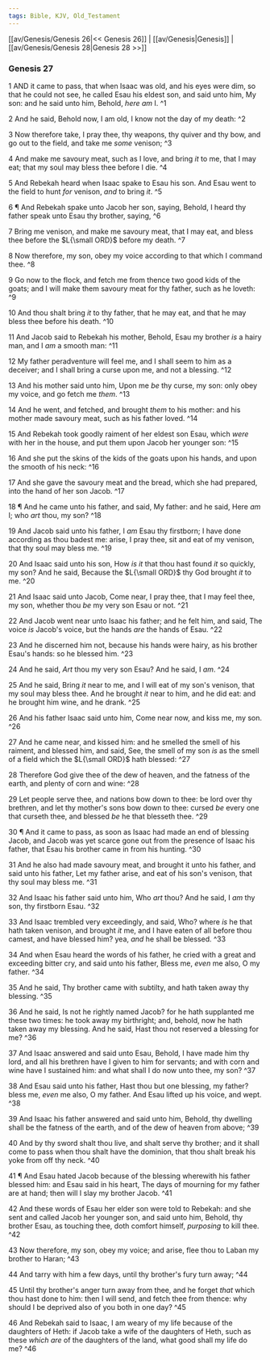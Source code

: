 ```yaml
---
tags: Bible, KJV, Old_Testament
---
```


[[av/Genesis/Genesis 26|<< Genesis 26]] | [[av/Genesis|Genesis]] | [[av/Genesis/Genesis 28|Genesis 28 >>]]

### Genesis 27

1 AND it came to pass, that when Isaac was old, and his eyes were dim, so that he could not see, he called Esau his eldest son, and said unto him, My son: and he said unto him, Behold, _here_ _am_ I. ^1

2 And he said, Behold now, I am old, I know not the day of my death: ^2

3 Now therefore take, I pray thee, thy weapons, thy quiver and thy bow, and go out to the field, and take me _some_ venison; ^3

4 And make me savoury meat, such as I love, and bring _it_ to me, that I may eat; that my soul may bless thee before I die. ^4

5 And Rebekah heard when Isaac spake to Esau his son. And Esau went to the field to hunt _for_ venison, _and_ to bring _it_. ^5

6 ¶ And Rebekah spake unto Jacob her son, saying, Behold, I heard thy father speak unto Esau thy brother, saying, ^6

7 Bring me venison, and make me savoury meat, that I may eat, and bless thee before the $L{\small ORD}$ before my death. ^7

8 Now therefore, my son, obey my voice according to that which I command thee. ^8

9 Go now to the flock, and fetch me from thence two good kids of the goats; and I will make them savoury meat for thy father, such as he loveth: ^9

10 And thou shalt bring _it_ to thy father, that he may eat, and that he may bless thee before his death. ^10

11 And Jacob said to Rebekah his mother, Behold, Esau my brother _is_ a hairy man, and I _am_ a smooth man: ^11

12 My father peradventure will feel me, and I shall seem to him as a deceiver; and I shall bring a curse upon me, and not a blessing. ^12

13 And his mother said unto him, Upon me _be_ thy curse, my son: only obey my voice, and go fetch me _them_. ^13

14 And he went, and fetched, and brought _them_ to his mother: and his mother made savoury meat, such as his father loved. ^14

15 And Rebekah took goodly raiment of her eldest son Esau, which _were_ with her in the house, and put them upon Jacob her younger son: ^15

16 And she put the skins of the kids of the goats upon his hands, and upon the smooth of his neck: ^16

17 And she gave the savoury meat and the bread, which she had prepared, into the hand of her son Jacob. ^17

18 ¶ And he came unto his father, and said, My father: and he said, Here _am_ I; who _art_ thou, my son? ^18

19 And Jacob said unto his father, I _am_ Esau thy firstborn; I have done according as thou badest me: arise, I pray thee, sit and eat of my venison, that thy soul may bless me. ^19

20 And Isaac said unto his son, How _is_ _it_ that thou hast found _it_ so quickly, my son? And he said, Because the $L{\small ORD}$ thy God brought _it_ to me. ^20

21 And Isaac said unto Jacob, Come near, I pray thee, that I may feel thee, my son, whether thou _be_ my very son Esau or not. ^21

22 And Jacob went near unto Isaac his father; and he felt him, and said, The voice _is_ Jacob's voice, but the hands _are_ the hands of Esau. ^22

23 And he discerned him not, because his hands were hairy, as his brother Esau's hands: so he blessed him. ^23

24 And he said, _Art_ thou my very son Esau? And he said, I _am_. ^24

25 And he said, Bring _it_ near to me, and I will eat of my son's venison, that my soul may bless thee. And he brought _it_ near to him, and he did eat: and he brought him wine, and he drank. ^25

26 And his father Isaac said unto him, Come near now, and kiss me, my son. ^26

27 And he came near, and kissed him: and he smelled the smell of his raiment, and blessed him, and said, See, the smell of my son _is_ as the smell of a field which the $L{\small ORD}$ hath blessed: ^27

28 Therefore God give thee of the dew of heaven, and the fatness of the earth, and plenty of corn and wine: ^28

29 Let people serve thee, and nations bow down to thee: be lord over thy brethren, and let thy mother's sons bow down to thee: cursed _be_ every one that curseth thee, and blessed _be_ he that blesseth thee. ^29

30 ¶ And it came to pass, as soon as Isaac had made an end of blessing Jacob, and Jacob was yet scarce gone out from the presence of Isaac his father, that Esau his brother came in from his hunting. ^30

31 And he also had made savoury meat, and brought it unto his father, and said unto his father, Let my father arise, and eat of his son's venison, that thy soul may bless me. ^31

32 And Isaac his father said unto him, Who _art_ thou? And he said, I _am_ thy son, thy firstborn Esau. ^32

33 And Isaac trembled very exceedingly, and said, Who? where _is_ he that hath taken venison, and brought _it_ me, and I have eaten of all before thou camest, and have blessed him? yea, _and_ he shall be blessed. ^33

34 And when Esau heard the words of his father, he cried with a great and exceeding bitter cry, and said unto his father, Bless me, _even_ me also, O my father. ^34

35 And he said, Thy brother came with subtilty, and hath taken away thy blessing. ^35

36 And he said, Is not he rightly named Jacob? for he hath supplanted me these two times: he took away my birthright; and, behold, now he hath taken away my blessing. And he said, Hast thou not reserved a blessing for me? ^36

37 And Isaac answered and said unto Esau, Behold, I have made him thy lord, and all his brethren have I given to him for servants; and with corn and wine have I sustained him: and what shall I do now unto thee, my son? ^37

38 And Esau said unto his father, Hast thou but one blessing, my father? bless me, _even_ me also, O my father. And Esau lifted up his voice, and wept. ^38

39 And Isaac his father answered and said unto him, Behold, thy dwelling shall be the fatness of the earth, and of the dew of heaven from above; ^39

40 And by thy sword shalt thou live, and shalt serve thy brother; and it shall come to pass when thou shalt have the dominion, that thou shalt break his yoke from off thy neck. ^40

41 ¶ And Esau hated Jacob because of the blessing wherewith his father blessed him: and Esau said in his heart, The days of mourning for my father are at hand; then will I slay my brother Jacob. ^41

42 And these words of Esau her elder son were told to Rebekah: and she sent and called Jacob her younger son, and said unto him, Behold, thy brother Esau, as touching thee, doth comfort himself, _purposing_ to kill thee. ^42

43 Now therefore, my son, obey my voice; and arise, flee thou to Laban my brother to Haran; ^43

44 And tarry with him a few days, until thy brother's fury turn away; ^44

45 Until thy brother's anger turn away from thee, and he forget _that_ which thou hast done to him: then I will send, and fetch thee from thence: why should I be deprived also of you both in one day? ^45

46 And Rebekah said to Isaac, I am weary of my life because of the daughters of Heth: if Jacob take a wife of the daughters of Heth, such as these _which_ _are_ of the daughters of the land, what good shall my life do me? ^46
